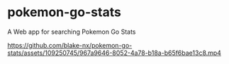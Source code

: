 # pokemon-go-stats
A Web app for searching Pokemon Go Stats

https://github.com/blake-nx/pokemon-go-stats/assets/109250745/967a9646-8052-4a78-b18a-b65f6bae13c8.mp4

